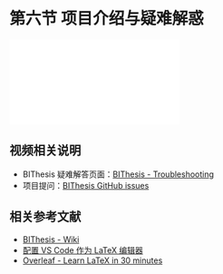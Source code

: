 # 第六节 项目介绍与疑难解惑

<div id="embed-video">
  <iframe src="//player.bilibili.com/player.html?aid=925350795&bvid=BV1GT4y1V78d&cid=181709301&page=7&high_quality=1" scrolling="no" border="0" frameborder="no" framespacing="0" allowfullscreen="true" ></iframe>
</div>

## 视频相关说明

- BIThesis 疑难解答页面：[BIThesis - Troubleshooting](https://github.com/BITNP/BIThesis/wiki/Troubleshooting)
- 项目提问：[BIThesis GitHub issues](https://github.com/BITNP/BIThesis/issues)

## 相关参考文献

- [BIThesis - Wiki](https://github.com/BITNP/BIThesis-wiki)
- [配置 VS Code 作为 LaTeX 编辑器](https://www.jianshu.com/p/dc0ffa4368e3)
- [Overleaf - Learn LaTeX in 30 minutes](https://www.overleaf.com/learn/latex/Learn_LaTeX_in_30_minutes)
